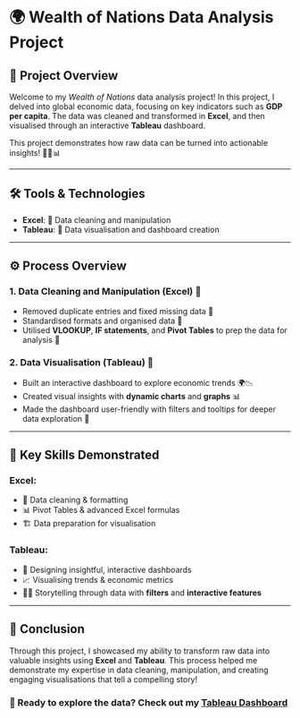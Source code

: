 # 🌍 Wealth of Nations Data Analysis Project

## 🚀 Project Overview

Welcome to my *Wealth of Nations* data analysis project! In this project, I delved into global economic data, focusing on key indicators such as **GDP per capita**. The data was cleaned and transformed in **Excel**, and then visualised through an interactive **Tableau** dashboard. 

This project demonstrates how raw data can be turned into actionable insights! 👨‍💻📊

---

## 🛠 Tools & Technologies

- **Excel**: 🧹 Data cleaning and manipulation
- **Tableau**: 🎨 Data visualisation and dashboard creation

---

## ⚙️ Process Overview

### 1. **Data Cleaning and Manipulation (Excel)** 🧹
- Removed duplicate entries and fixed missing data 🧽
- Standardised formats and organised data 📑
- Utilised **VLOOKUP**, **IF statements**, and **Pivot Tables** to prep the data for analysis 🎯

### 2. **Data Visualisation (Tableau)** 🎨
- Built an interactive dashboard to explore economic trends 🌍📉
- Created visual insights with **dynamic charts** and **graphs** 📊
- Made the dashboard user-friendly with filters and tooltips for deeper data exploration 🔎

---

## 🧠 Key Skills Demonstrated

### Excel:
- 🧹 Data cleaning & formatting
- 📊 Pivot Tables & advanced Excel formulas
- 🏗 Data preparation for visualisation

### Tableau:
- 🎨 Designing insightful, interactive dashboards
- 📈 Visualising trends & economic metrics
- 🧑‍🏫 Storytelling through data with **filters** and **interactive features**

---

## 🎯 Conclusion

Through this project, I showcased my ability to transform raw data into valuable insights using **Excel** and **Tableau**. This process helped me demonstrate my expertise in data cleaning, manipulation, and creating engaging visualisations that tell a compelling story!

### 🌟 Ready to explore the data? Check out my [Tableau Dashboard](https://www.example.com/tableau-link)  
